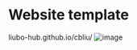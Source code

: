 # Website template
liubo-hub.github.io/cbliu/
![image](https://github.com/user-attachments/assets/6932180b-020f-428a-b270-a5fb869d4bae)

